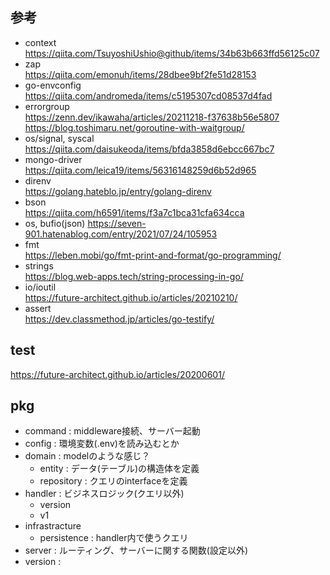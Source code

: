 ## 参考
 - context  
    https://qiita.com/TsuyoshiUshio@github/items/34b63b663ffd56125c07  
 - zap  
    https://qiita.com/emonuh/items/28dbee9bf2fe51d28153  
 - go-envconfig  
    https://qiita.com/andromeda/items/c5195307cd08537d4fad  
 - errorgroup  
    https://zenn.dev/ikawaha/articles/20211218-f37638b56e5807  
    https://blog.toshimaru.net/goroutine-with-waitgroup/  
 - os/signal, syscal  
    https://qiita.com/daisukeoda/items/bfda3858d6ebcc667bc7  
 - mongo-driver  
    https://qiita.com/leica19/items/56316148259d6b52d965  
 - direnv  
    https://golang.hateblo.jp/entry/golang-direnv  
 - bson  
    https://qiita.com/h6591/items/f3a7c1bca31cfa634cca  
- os, bufio(json)
    https://seven-901.hatenablog.com/entry/2021/07/24/105953  
- fmt  
    https://leben.mobi/go/fmt-print-and-format/go-programming/  
- strings  
    https://blog.web-apps.tech/string-processing-in-go/  
- io/ioutil   
   https://future-architect.github.io/articles/20210210/  
-  assert  
   https://dev.classmethod.jp/articles/go-testify/  
## test  
   https://future-architect.github.io/articles/20200601/

    

## pkg
 - command     : middleware接続、サーバー起動  
 - config      : 環境変数(.env)を読み込むとか
 - domain      : modelのような感じ？
    - entity : データ(テーブル)の構造体を定義  
    - repository : クエリのinterfaceを定義  
 - handler : ビジネスロジック(クエリ以外)  
     - version  
     - v1  
 - infrastracture  
     - persistence : handler内で使うクエリ  
 - server      :  ルーティング、サーバーに関する関数(設定以外)  
 - version     :  